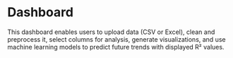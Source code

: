 # Dashboard
This dashboard enables users to upload data (CSV or Excel), clean and preprocess it, select columns for analysis, generate visualizations, and use machine learning models to predict future trends with displayed R² values.
